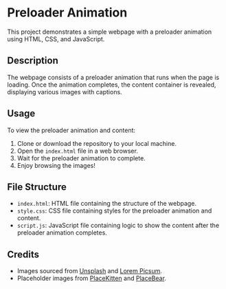 # Preloader Animation

This project demonstrates a simple webpage with a preloader animation using HTML, CSS, and JavaScript.

## Description

The webpage consists of a preloader animation that runs when the page is loading. Once the animation completes, the content container is revealed, displaying various images with captions.

## Usage

To view the preloader animation and content:

1. Clone or download the repository to your local machine.
2. Open the `index.html` file in a web browser.
3. Wait for the preloader animation to complete.
4. Enjoy browsing the images!

## File Structure

- `index.html`: HTML file containing the structure of the webpage.
- `style.css`: CSS file containing styles for the preloader animation and content.
- `script.js`: JavaScript file containing logic to show the content after the preloader animation completes.

## Credits

- Images sourced from [Unsplash](https://unsplash.com/) and [Lorem Picsum](https://picsum.photos/).
- Placeholder images from [PlaceKitten](https://placekitten.com/) and [PlaceBear](https://placebear.com/).

 
